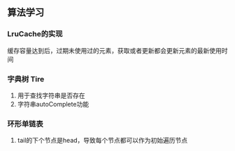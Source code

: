 ## 算法学习

### LruCache的实现
缓存容量达到后，过期未使用过的元素，获取或者更新都会更新元素的最新使用时间

### 字典树 Tire
1. 用于查找字符串是否存在
2. 字符串autoComplete功能

### 环形单链表
1. tail的下个节点是head，导致每个节点都可以作为初始遍历节点
